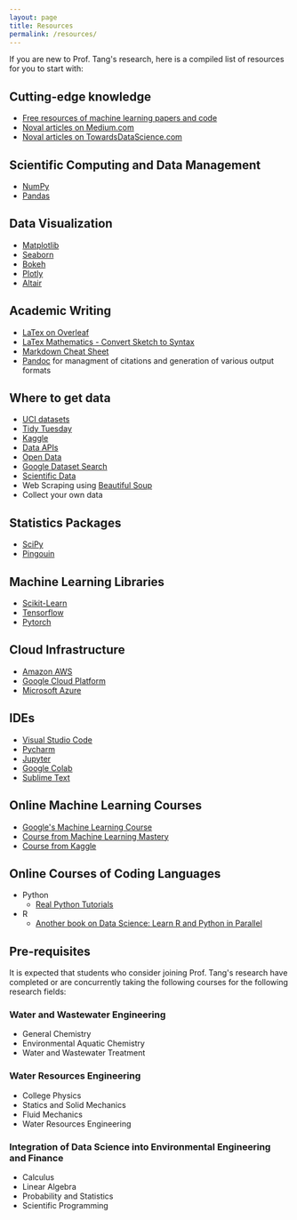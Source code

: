 ```yaml
---
layout: page
title: Resources
permalink: /resources/
---
```

If you are new to Prof. Tang's research, here is a compiled list of resources for you to start with: 

## Cutting-edge knowledge
- [Free resources of machine learning papers and code](http://paperswithcode.com)
- [Noval articles on Medium.com](http://medium.com)
- [Noval articles on TowardsDataScience.com](http://towardsdatascience.com)

## Scientific Computing and Data Management
- [NumPy](https://numpy.org/doc/stable/user/)
- [Pandas](https://pandas.pydata.org/pandas-docs/stable/user_guide/index.html)

## Data Visualization
- [Matplotlib](https://matplotlib.org/stable/users/index.html)
- [Seaborn](https://seaborn.pydata.org/tutorial.html)
- [Bokeh](https://docs.bokeh.org/en/latest/docs/user_guide.html)
- [Plotly](https://plotly.com/python/getting-started/)
- [Altair](https://altair-viz.github.io)

## Academic Writing
- [LaTex on Overleaf](http://overleaf.com)
- [LaTex Mathematics - Convert Sketch to Syntax](https://webdemo.myscript.com/views/math/index.html)
- [Markdown Cheat Sheet](https://www.markdownguide.org/cheat-sheet/)
- [Pandoc](https://pandoc.org/MANUAL.html) for managment of citations and generation of various output formats

## Where to get data
- [UCI datasets](https://archive.ics.uci.edu/ml/datasets.php)
- [Tidy Tuesday](https://github.com/rfordatascience/tidytuesday)
- [Kaggle](https://www.kaggle.com/datasets)
- [Data APIs](https://www.data.gov/developers/apis)
- [Open Data](https://opendata.cityofnewyork.us)
- [Google Dataset Search](https://datasetsearch.research.google.com)
- [Scientific Data](https://www.nature.com/sdata/)
- Web Scraping using [Beautiful Soup](https://www.crummy.com/software/BeautifulSoup/bs4/doc/)
- Collect your own data

## Statistics Packages
- [SciPy](https://docs.scipy.org/doc/scipy/reference/tutorial/index.html#user-guide)
- [Pingouin](https://pingouin-stats.org)

## Machine Learning Libraries
- [Scikit-Learn](https://scikit-learn.org/stable/user_guide.html)
- [Tensorflow](https://www.tensorflow.org)
- [Pytorch](https://pytorch.org)

## Cloud Infrastructure
- [Amazon AWS](https://aws.amazon.com)
- [Google Cloud Platform](https://cloud.google.com)
- [Microsoft Azure](https://azure.microsoft.com/en-us/)

## IDEs
- [Visual Studio Code](https://code.visualstudio.com/docs)
- [Pycharm](https://www.jetbrains.com/pycharm/learn/)
- [Jupyter](https://jupyter-notebook.readthedocs.io/en/stable/notebook.html)
- [Google Colab](http://colab.research.google.com)
- [Sublime Text](https://www.sublimetext.com/docs/)

## Online Machine Learning Courses
- [Google's Machine Learning Course](http://developers.google.com/machine-learning/crash-course)
- [Course from Machine Learning Mastery](http://machinelearningmastery.com)
- [Course from Kaggle](http://kaggle.com/learn/overview)

## Online Courses of Coding Languages
- Python
    - [Real Python Tutorials](https://realpython.com)
- R
    - [Another book on Data Science: Learn R and Python in Parallel](https://www.anotherbookondatascience.com)

## Pre-requisites
It is expected that students who consider joining Prof. Tang's research have completed or are concurrently taking the following courses for the following research fields: 

### Water and Wastewater Engineering
- General Chemistry
- Environmental Aquatic Chemistry
- Water and Wastewater Treatment

### Water Resources Engineering
- College Physics
- Statics and Solid Mechanics
- Fluid Mechanics
- Water Resources Engineering

### Integration of Data Science into Environmental Engineering and Finance
- Calculus
- Linear Algebra
- Probability and Statistics
- Scientific Programming